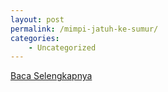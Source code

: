 ```yaml
---
layout: post
permalink: /mimpi-jatuh-ke-sumur/
categories:
    - Uncategorized
---
```


[Baca Selengkapnya](/06)